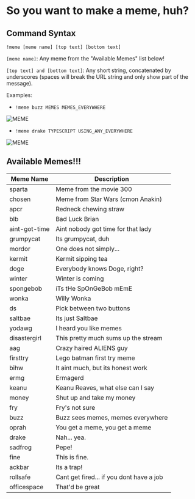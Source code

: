 # So you want to make a meme, huh?

## Command Syntax

`!meme [meme name] [top text] [bottom text]`

`[meme name]`: Any meme from the "Available Memes" list below!

`[top text] and [bottom text]`: Any short string, concatenated by underscores (spaces will break the URL string and only show part of the message).

Examples:
- `!meme buzz MEMES MEMES_EVERYWHERE`

![MEME](https://api.memegen.link/images/buzz/MEMES/MEMES_EVERYWHERE.png?width=400&height=300)


- `!meme drake TYPESCRIPT USING_ANY_EVERYWHERE`

![MEME](https://api.memegen.link/images/drake/TYPESCRIPT/USING_ANY_EVERYWHERE.png?width=255&height=400)

## Available Memes!!!
| Meme Name | Description |
|-----------|-------------|
| sparta | Meme from the movie 300 |
| chosen | Meme from Star Wars (cmon Anakin) |
| apcr | Redneck chewing straw |
| blb | Bad Luck Brian |
| aint-got-time | Aint nobody got time for that lady |
| grumpycat | Its grumpycat, duh |
| mordor | One does not simply... |
| kermit | Kermit sipping tea |
| doge | Everybody knows Doge, right? |
| winter | Winter is coming |
| spongebob | iTs tHe SpOnGeBob mEmE |
| wonka | Willy Wonka |
| ds | Pick between two buttons |
| saltbae | Its just Saltbae |
| yodawg | I heard you like memes |
| disastergirl | This pretty much sums up the stream |
| aag | Crazy haired ALIENS guy |
| firsttry | Lego batman first try meme |
| bihw | It aint much, but its honest work |
| ermg | Ermagerd |
| keanu | Keanu Reaves, what else can I say |
| money | Shut up and take my money |
| fry | Fry's not sure |
| buzz | Buzz sees memes, memes everywhere |
| oprah | You get a meme, you get a meme |
| drake | Nah... yea. |
| sadfrog | Pepe! |
| fine | This is fine. |
| ackbar | Its a trap! |
| rollsafe | Cant get fired... if you dont have a job |
| officespace | That'd be great |
